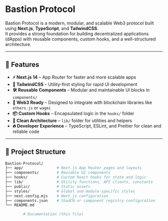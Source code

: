 # Bastion Protocol

Bastion Protocol is a modern, modular, and scalable Web3 protocol built using **Next.js**, **TypeScript**, and **TailwindCSS**.  
It provides a strong foundation for building decentralized applications (dApps) with reusable components, custom hooks, and a well-structured architecture.

---

## 🚀 Features

- **⚡ Next.js 14** – App Router for faster and more scalable apps  
- **🎨 TailwindCSS** – Utility-first styling for rapid UI development  
- **🛠 Reusable Components** – Modular and maintainable UI blocks in `components/`  
- **🔗 Web3 Ready** – Designed to integrate with blockchain libraries like `ethers.js` or `wagmi`  
- **📦 Custom Hooks** – Encapsulated logic in the `hooks/` folder  
- **🧩 Clean Architecture** – `lib/` folder for utilities and helpers  
- **🔥 Developer Experience** – TypeScript, ESLint, and Prettier for clean and reliable code

---

## 📂 Project Structure

```bash
Bastion-Protocol/
├── app/               # Next.js App Router pages and layouts
├── components/        # Reusable UI components
├── hooks/             # Custom React hooks for state and logic
├── lib/               # Utility functions, API clients, constants
├── public/            # Static assets
├── styles/            # Global and module-specific styles
├── next.config.mjs    # Next.js configuration
├── components.json    # ShadCN or component registry configuration
└── README.md

        # Documentation (this file)
